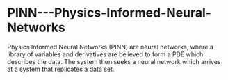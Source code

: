 # PINN---Physics-Informed-Neural-Networks
Physics Informed Neural Networks (PINN) are neural networks, where a library of variables and derivatives are believed to form a PDE which describes the data.  The system then seeks a neural network which arrives at a system that replicates a data set.
